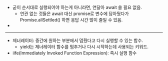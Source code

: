 - 굳이 순서대로 실행되어야 하는게 아니라면, 연달아 await 쓸 필요 없음.
  - 연관 없는 것들은 await 대신 promise로 변수에 담아뒀다가 Promise.allSettled() 하면 응답 시간 많이 줄일 수 있음.
-

---

- 제너레이터: 중간에 원하는 부분에서 멈췄다고 다시 실행할 수 있는 함수.
  - yield는 제너레이터 함수를 멈추거나 다시 시작하는데 사용되는 키워드.
- iife(Immediately Invoked Function Expression): 즉시 실행 함수
